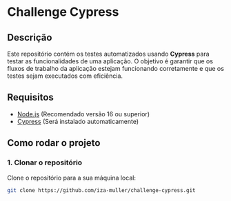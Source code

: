 # Challenge Cypress

## Descrição

Este repositório contém os testes automatizados usando **Cypress** para testar as funcionalidades de uma aplicação. O objetivo é garantir que os fluxos de trabalho da aplicação estejam funcionando corretamente e que os testes sejam executados com eficiência.

## Requisitos

- [Node.js](https://nodejs.org/) (Recomendado versão 16 ou superior)
- [Cypress](https://www.cypress.io/) (Será instalado automaticamente)

## Como rodar o projeto

### 1. Clonar o repositório

Clone o repositório para a sua máquina local:

```bash
git clone https://github.com/iza-muller/challenge-cypress.git
